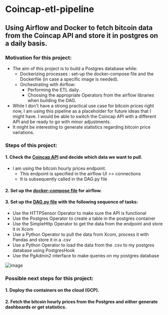 # Coincap-etl-pipeline
## Using Airflow and Docker to fetch bitcoin data from the Coincap API and store it in postgres on a daily basis. 

### Motivation for this project: 
- The aim of this project is to build a Postgres database while:
    - Dockerizing processes : set-up the docker-compose file and the Dockerfile (in case a specific image is needed). 
    - Orchestrating with Airflow: 
        - Performing the ETL daily.
        - Choosing the appropriate Operators from the airflow libraries when building the DAG.
- While I don't have a strong practical use case for bitcoin prices right now, I am using this pipeline as a placeholder for future ideas that I might have. I would be able to switch the Coincap API with a different API and be ready to go with minor adjustments.
- It might be interesting to generate statistics regarding bitcoin price variations. 


### Steps of this project: 

#### 1. Check the [Coincap API](https://docs.coincap.io/) and decide which data we want to pull. 
  - I am using the bitcoin hourly prices endpoint.
    - This endpoint is specified in the airflow UI >> connections
    - It is subsequently called in the DAG.py file

#### 2. Set up the [docker-compose file](https://github.com/Anassidr/Coincap-etl-pipeline/blob/main/coincap-project/docker-compose.yaml) for airflow.

#### 3. Set up the [DAG.py file](https://github.com/Anassidr/Coincap-etl-pipeline/blob/main/coincap-project/dags/ETL_dag.py) with the following sequence of tasks:
  - Use the HTTPSensor Operator to make sure the API is functional
  - Use the Postgres Operator to create a table in the postgres container
  - Use the SimpleHttp Operator to get the data from the endpoint and store it in Xcom
  - Use a Python Operator to pull the data from Xcom, process it with Pandas and store it in a .csv
  - Use a Python Operator to load the data from the .csv to my postgres database using PostgresHook
  - Use the PgAdmin2 interface to make queries on my postgres database 
  
![image](https://user-images.githubusercontent.com/109003970/222769342-7847983c-135a-41f5-a005-1c71df9295b4.png)


### Possible next steps for this project: 
#### 1. Deploy the containers on the cloud (GCP).
#### 2. Fetch the bitcoin hourly prices from the Postgres and either generate dashboards or get statistics. 

